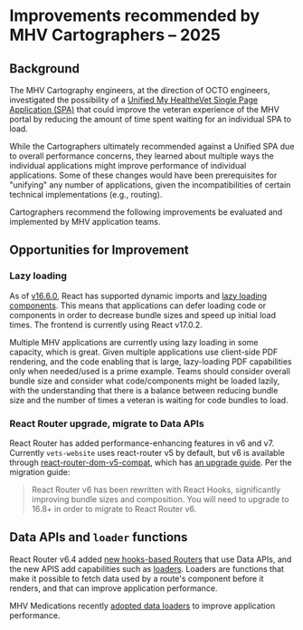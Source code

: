 # Improvements recommended by MHV Cartographers – 2025

## Background

The MHV Cartography engineers, at the direction of OCTO engineers, investigated the possibility of a [Unified My HealtheVet Single Page Application (SPA)](https://github.com/department-of-veterans-affairs/va.gov-team/issues/93854) that could improve the veteran experience of the MHV portal by reducing the amount of time spent waiting for an individual SPA to load.

While the Cartographers ultimately recommended against a Unified SPA due to overall performance concerns, they learned about multiple ways the individual applications might improve performance of individual applications. Some of these changes would have been prerequisites for "unifying" any number of applications, given the incompatibilities of certain technical implementations (e.g., routing).

Cartographers recommend the following improvements be evaluated and implemented by MHV application teams.

## Opportunities for Improvement

### Lazy loading

As of [v16.6.0](https://legacy.reactjs.org/blog/2018/10/23/react-v-16-6.html), React has supported dynamic imports and [lazy loading components](https://17.reactjs.org/docs/code-splitting.html#reactlazy). This means that applications can defer loading code or components in order to decrease bundle sizes and speed up initial load times. The frontend is currently using React v17.0.2.

Multiple MHV applications are currently using lazy loading in some capacity, which is great. Given multiple applications use client-side PDF rendering, and the code enabling that is large, lazy-loading PDF capabilities only when needed/used is a prime example. Teams should consider overall bundle size and consider what code/components might be loaded lazily, with the understanding that there is a balance between reducing bundle size and the number of times a veteran is waiting for code bundles to load.

### React Router upgrade, migrate to Data APIs

React Router has added performance-enhancing features in v6 and v7. Currently `vets-website` uses react-router v5 by default, but v6 is available through [react-router-dom-v5-compat](https://www.npmjs.com/package/react-router-dom-v5-compat), which has [an upgrade guide](https://github.com/remix-run/react-router/discussions/8753). Per the migration guide:

> React Router v6 has been rewritten with React Hooks, significantly improving bundle sizes and composition. You will need to upgrade to 16.8+ in order to migrate to React Router v6.

## Data APIs and `loader` functions

React Router v6.4 added [new hooks-based Routers](https://reactrouter.com/6.30.1/routers/picking-a-router) that use Data APIs, and the new APIS add capabilities such as [loaders](https://reactrouter.com/6.30.1/route/loader). Loaders are functions that make it possible to fetch data used by a route's component before it renders, and that can improve application performance.

MHV Medications recently [adopted data loaders](https://github.com/department-of-veterans-affairs/vets-website/pull/36157) to improve application performance.

